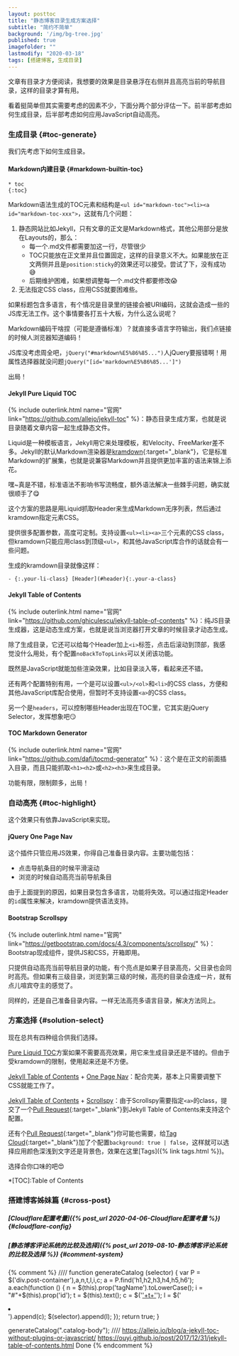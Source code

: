 ```yaml
---
layout: posttoc
title: "静态博客目录生成方案选择"
subtitle: "简约不简单"
background: '/img/bg-tree.jpg'
published: true
imagefolder: ""
lastmodify: "2020-03-18"
tags: [搭建博客, 生成目录]
---
```


文章有目录才方便阅读，我想要的效果是目录悬浮在右侧并且高亮当前的导航目录，这样的目录才算有用。

看着挺简单但其实需要考虑的因素不少，下面分两个部分评估一下。前半部考虑如何生成目录，后半部考虑如何应用JavaScript自动高亮。

### 生成目录 {#toc-generate}

我们先考虑下如何生成目录。

#### Markdown内建目录 {#markdown-builtin-toc}

```
* toc
{:toc}
```
Markdown语法生成的TOC元素和结构是`<ul id="markdown-toc"><li><a id="markdown-toc-xxx">`，这就有几个问题：

1. 静态网站比如Jekyll，只有文章的正文是Markdown格式，其他公用部分是放在Layouts的，那么：
   - 每一个.md文件都需要加这一行，尽管很少
   - TOC只能放在正文里并且位置固定，这样的目录意义不大。如果能放在正文两侧并且是`position:sticky`的效果还可以接受。尝试了下，没有成功:sweat_smile:
   - 后期维护困难，如果想调整每一个.md文件都要修改:scream:
2. 无法指定CSS class，应用CSS就要困难些。

如果标题包含多语言，有个情况是目录里的链接会被URI编码，这就会造成一些的JS库无法工作。这个事情要各打五十大板，为什么这么说呢？

Markdown编码干啥捏（可能是遵循标准）？就直接多语言字符输出，我们点链接的时候人浏览器知道编码！

JS库没考虑周全吧，`jQuery("#markdown%E5%86%85...")`人jQuery要报错啊！用属性选择器就没问题`jQuery("[id='markdown%E5%86%85...']")`

出局！

#### Jekyll Pure Liquid TOC

{% include outerlink.html name="官网" link="https://github.com/allejo/jekyll-toc" %}：静态目录生成方案，也就是说目录随着文章内容一起生成静态文件。

Liquid是一种模板语言，Jekyll用它来处理模板，和Velocity、FreeMarker差不多。Jekyll的默认Markdown渲染器是[kramdown](https://kramdown.gettalong.org/index.html){:target="_blank"}，它是标准Markdown的扩展集，也就是说兼容Markdown并且提供更加丰富的语法来锦上添花。

嘿~真是不错，标准语法不影响书写流畅度，额外语法解决一些棘手问题，确实就很顺手了:yum:

这个方案的思路是用Liquid抓取Header来生成Markdown无序列表，然后通过kramdown指定元素CSS。

提供很多配置参数，高度可定制。支持设置`<ul><li><a>`三个元素的CSS class，但kramdown只能应用class到顶级`<ul>`，和其他JavaScript库合作的话就会有一些问题。

生成的kramdown目录就像这样：

`- {:.your-li-class} [Header](#header){:.your-a-class}`

#### Jekyll Table of Contents

{% include outerlink.html name="官网" link="https://github.com/ghiculescu/jekyll-table-of-contents" %}：纯JS目录生成器，这是动态生成方案，也就是说当浏览器打开文章的时候目录才动态生成。

除了生成目录，它还可以给每个Header加上`<i>`标签，点击后滚动到顶部，我感觉没什么用处，有个配置`noBackToTopLinks`可以关闭该功能。

既然是JavaScript就能加些渲染效果，比如目录淡入等，看起来还不错。

还有两个配置特别有用，一个是可以设置`<ul>/<ol>`和`<li>`的CSS class，方便和其他JavaScript库配合使用，但暂时不支持设置`<a>`的CSS class。

另一个是`headers`，可以控制哪些Header出现在TOC里，它其实是jQuery Selector，发挥想象吧:smirk:

#### TOC Markdown Generator

{% include outerlink.html name="官网" link="https://github.com/dafi/tocmd-generator" %}：这个是在正文的前面插入目录，而且只能抓取`<h1><h2>`或`<h2><h3>`来生成目录。

功能有限，限制颇多，出局！

### 自动高亮 {#toc-highlight}

这个效果只有依靠JavaScript来实现。

#### jQuery One Page Nav

这个插件只管应用JS效果，你得自己准备目录内容。主要功能包括：

- 点击导航条目的时候平滑滚动
- 浏览的时候自动高亮当前导航条目

由于上面提到的原因，如果目录包含多语言，功能将失效。可以通过指定Header的`id`属性来解决，kramdown提供语法支持。

#### Bootstrap Scrollspy

{% include outerlink.html name="官网" link="https://getbootstrap.com/docs/4.3/components/scrollspy/" %}：Bootstrap现成组件，提供JS和CSS，开箱即用。

只提供自动高亮当前导航目录的功能，有个亮点是如果子目录高亮，父目录也会同时高亮。但如果有三级目录，浏览到第三级的时候，高亮的目录会连成一片，就有点儿喧宾夺主的感觉了。

同样的，还是自己准备目录内容。一样无法高亮多语言目录，解决方法同上。

### 方案选择 {#solution-select}

现在总共有四种组合供我们选择。

[Pure Liquid TOC](#jekyll-pure-liquid-toc)方案如果不需要高亮效果，用它来生成目录还是不错的。但由于受kramdown的限制，使用起来还是不方便。

[Jekyll Table of Contents](#jekyll-table-of-contents) + [One Page Nav](#jquery-one-page-nav)：配合完美，基本上只需要调整下CSS就能工作了。

[Jekyll Table of Contents](#jekyll-table-of-contents) + [Scrollspy](#bootstrap-scrollspy)：由于Scrollspy需要指定`<a>`的class，提交了一个[Pull Request](https://github.com/ghiculescu/jekyll-table-of-contents/pull/29){:target="_blank"}到Jekyll Table of Contents来支持这个配置。

还有个[Pull Request](https://github.com/addywaddy/jquery.tagcloud.js/pull/18){:target="_blank"}你可能也需要，给[Tag Cloud](https://github.com/addywaddy/jquery.tagcloud.js){:target="_blank"}加了个配置`background: true | false`，这样就可以选择应用颜色深浅到文字还是背景色，效果在这里[Tags]({% link tags.html %})。

选择合你口味的吧:heart_eyes:

*[TOC]:Table of Contents

### 搭建博客姊妹篇 {#cross-post}
##### [Cloudflare配置考量]({% post_url 2020-04-06-Cloudflare配置考量 %}) {#cloudflare-config}
##### [静态博客评论系统的比较及选择]({% post_url 2019-08-10-静态博客评论系统的比较及选择 %}) {#comment-system}

{% comment %}
////
function generateCatalog (selector) {
var P = $('div.post-container'),a,n,t,l,i,c;
a = P.find('h1,h2,h3,h4,h5,h6');
a.each(function () {
n = $(this).prop('tagName').toLowerCase();
i = "#"+$(this).prop('id');
t = $(this).text();
c = $('<a href="'+i+'" rel="nofollow">'+t+'</a>');
l = $('<li class="'+n+'_nav"></li>').append(c);
$(selector).append(l);
});
return true; 
}

generateCatalog(".catalog-body");
////
https://allejo.io/blog/a-jekyll-toc-without-plugins-or-javascript/
https://ouyi.github.io/post/2017/12/31/jekyll-table-of-contents.html Done
{% endcomment %}